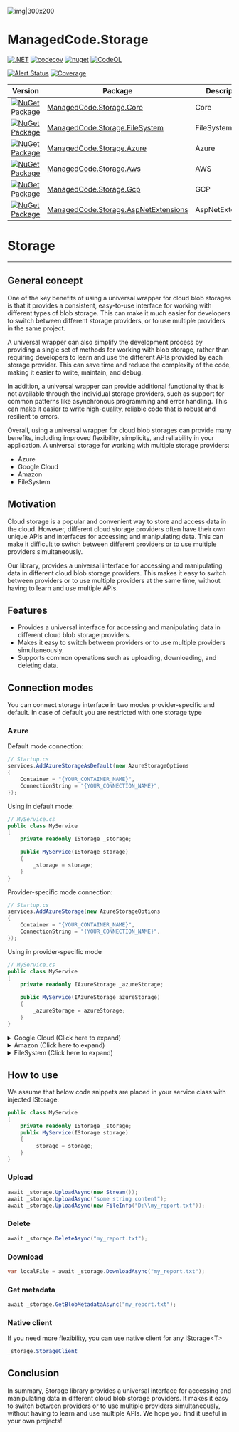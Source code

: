 ![img|300x200](https://raw.githubusercontent.com/managedcode/Storage/main/logo.png)

# ManagedCode.Storage

[![.NET](https://github.com/managedcode/Storage/actions/workflows/dotnet.yml/badge.svg)](https://github.com/managedcode/Storage/actions/workflows/dotnet.yml)
[![codecov](https://codecov.io/gh/managedcode/Storage/graph/badge.svg?token=OMKP91GPVD)](https://codecov.io/gh/managedcode/Storage)
[![nuget](https://github.com/managedcode/Storage/actions/workflows/nuget.yml/badge.svg?branch=main)](https://github.com/managedcode/Storage/actions/workflows/nuget.yml)
[![CodeQL](https://github.com/managedcode/Storage/actions/workflows/codeql-analysis.yml/badge.svg?branch=main)](https://github.com/managedcode/Storage/actions/workflows/codeql-analysis.yml)

[![Alert Status](https://sonarcloud.io/api/project_badges/measure?project=managedcode_Storage&metric=alert_status)](https://sonarcloud.io/summary/new_code?id=managedcode_Storage)
[![Coverage](https://sonarcloud.io/api/project_badges/measure?project=managedcode_Storage&metric=coverage)](https://sonarcloud.io/summary/new_code?id=managedcode_Storage)

| Version                                                                                                                                                          | Package                                                                                                     | Description      |
|------------------------------------------------------------------------------------------------------------------------------------------------------------------|-------------------------------------------------------------------------------------------------------------|------------------|
| [![NuGet Package](https://img.shields.io/nuget/v/ManagedCode.Storage.Core.svg)](https://www.nuget.org/packages/ManagedCode.Storage.Core)                         | [ManagedCode.Storage.Core](https://www.nuget.org/packages/ManagedCode.Storage.Core)                         | Core             |
| [![NuGet Package](https://img.shields.io/nuget/v/ManagedCode.Storage.FileSystem.svg)](https://www.nuget.org/packages/ManagedCode.Storage.FileSystem)             | [ManagedCode.Storage.FileSystem](https://www.nuget.org/packages/ManagedCode.Storage.FileSystem)             | FileSystem       |
| [![NuGet Package](https://img.shields.io/nuget/v/ManagedCode.Storage.Azure.svg)](https://www.nuget.org/packages/ManagedCode.Storage.Azure)                       | [ManagedCode.Storage.Azure](https://www.nuget.org/packages/ManagedCode.Storage.Azure)                       | Azure            |
| [![NuGet Package](https://img.shields.io/nuget/v/ManagedCode.Storage.Aws.svg)](https://www.nuget.org/packages/ManagedCode.Storage.Aws)                           | [ManagedCode.Storage.Aws](https://www.nuget.org/packages/ManagedCode.Storage.Aws)                           | AWS              |
| [![NuGet Package](https://img.shields.io/nuget/v/ManagedCode.Storage.Gcp.svg)](https://www.nuget.org/packages/ManagedCode.Storage.Gcp)                           | [ManagedCode.Storage.Gcp](https://www.nuget.org/packages/ManagedCode.Storage.Gcp)                           | GCP              |
| [![NuGet Package](https://img.shields.io/nuget/v/ManagedCode.Storage.AspNetExtensions.svg)](https://www.nuget.org/packages/ManagedCode.Storage.AspNetExtensions) | [ManagedCode.Storage.AspNetExtensions](https://www.nuget.org/packages/ManagedCode.Storage.AspNetExtensions) | AspNetExtensions |

# Storage
---

## General concept

One of the key benefits of using a universal wrapper for cloud blob storages is that it provides a consistent,
easy-to-use interface for working with different types of blob storage. This can make it much easier for developers to
switch between different storage providers, or to use multiple providers in the same project.

A universal wrapper can also simplify the development process by providing a single set of methods for working with blob
storage, rather than requiring developers to learn and use the different APIs provided by each storage provider. This
can save time and reduce the complexity of the code, making it easier to write, maintain, and debug.

In addition, a universal wrapper can provide additional functionality that is not available through the individual
storage providers, such as support for common patterns like asynchronous programming and error handling. This can make
it easier to write high-quality, reliable code that is robust and resilient to errors.

Overall, using a universal wrapper for cloud blob storages can provide many benefits, including improved flexibility,
simplicity, and reliability in your application.
A universal storage for working with multiple storage providers:

- Azure
- Google Cloud
- Amazon
- FileSystem

## Motivation

Cloud storage is a popular and convenient way to store and access data in the cloud.
However, different cloud storage providers often have their own unique APIs and interfaces for accessing and
manipulating data.
This can make it difficult to switch between different providers or to use multiple providers simultaneously.

Our library, provides a universal interface for accessing and manipulating data in different cloud blob storage
providers.
This makes it easy to switch between providers or to use multiple providers at the same time, without having to learn
and use multiple APIs.

## Features

- Provides a universal interface for accessing and manipulating data in different cloud blob storage providers.
- Makes it easy to switch between providers or to use multiple providers simultaneously.
- Supports common operations such as uploading, downloading, and deleting data.

## Connection modes

You can connect storage interface in two modes provider-specific and default. In case of default you are restricted with
one storage type

### Azure

Default mode connection:

```cs
// Startup.cs
services.AddAzureStorageAsDefault(new AzureStorageOptions
{
    Container = "{YOUR_CONTAINER_NAME}",
    ConnectionString = "{YOUR_CONNECTION_NAME}",
});
```

Using in default mode:

```cs
// MyService.cs
public class MyService
{
    private readonly IStorage _storage;

    public MyService(IStorage storage)
    {
        _storage = storage;
    }
}

```

Provider-specific mode connection:

```cs
// Startup.cs
services.AddAzureStorage(new AzureStorageOptions
{
    Container = "{YOUR_CONTAINER_NAME}",
    ConnectionString = "{YOUR_CONNECTION_NAME}",
});
```

Using in provider-specific mode

```cs
// MyService.cs
public class MyService
{
    private readonly IAzureStorage _azureStorage;

    public MyService(IAzureStorage azureStorage)
    {
        _azureStorage = azureStorage;
    }
}
```

<details>
  <summary>Google Cloud (Click here to expand)</summary>

### Google Cloud

Default mode connection:

```cs
// Startup.cs
services.AddGCPStorageAsDefault(opt =>
{
    opt.GoogleCredential = GoogleCredential.FromFile("{PATH_TO_YOUR_CREDENTIALS_FILE}.json");

    opt.BucketOptions = new BucketOptions()
    {
        ProjectId = "{YOUR_API_PROJECT_ID}",
        Bucket = "{YOUR_BUCKET_NAME}",
    };
});
```

Using in default mode:

```cs
// MyService.cs
public class MyService
{
    private readonly IStorage _storage;
  
    public MyService(IStorage storage)
    {
        _storage = storage;
    }
}
```

Provider-specific mode connection:

```cs
// Startup.cs
services.AddGCPStorage(new GCPStorageOptions
{
    BucketOptions = new BucketOptions()
    {
        ProjectId = "{YOUR_API_PROJECT_ID}",
        Bucket = "{YOUR_BUCKET_NAME}",
    }
});
```

Using in provider-specific mode

```cs
// MyService.cs
public class MyService
{
    private readonly IGCPStorage _gcpStorage;
    public MyService(IGCPStorage gcpStorage)
    {
        _gcpStorage = gcpStorage;
    }
}
```

</details>

<details>
  <summary>Amazon (Click here to expand)</summary>

### Amazon

Default mode connection:

```cs
// Startup.cs
//aws libarary overwrites property values. you should only create configurations this way. 
var awsConfig = new AmazonS3Config();
awsConfig.RegionEndpoint = RegionEndpoint.EUWest1;
awsConfig.ForcePathStyle = true;
awsConfig.UseHttp = true;
awsConfig.ServiceURL = "http://localhost:4566"; //this is the default port for the aws s3 emulator, must be last in the list

services.AddAWSStorageAsDefault(opt =>
{
    opt.PublicKey = "{YOUR_PUBLIC_KEY}";
    opt.SecretKey = "{YOUR_SECRET_KEY}";
    opt.Bucket = "{YOUR_BUCKET_NAME}";
    opt.OriginalOptions = awsConfig;
});
```

Using in default mode:

```cs
// MyService.cs
public class MyService
{
    private readonly IStorage _storage;
  
    public MyService(IStorage storage)
    {
        _storage = storage;
    }
}
```

Provider-specific mode connection:

```cs
// Startup.cs
services.AddAWSStorage(new AWSStorageOptions
{
    PublicKey = "{YOUR_PUBLIC_KEY}",
    SecretKey = "{YOUR_SECRET_KEY}",
    Bucket = "{YOUR_BUCKET_NAME}",
    OriginalOptions = awsConfig
});
```

Using in provider-specific mode

```cs
// MyService.cs
public class MyService
{
    private readonly IAWSStorage _gcpStorage;
    public MyService(IAWSStorage gcpStorage)
    {
        _gcpStorage = gcpStorage;
    }
}
```

</details>

<details>
  <summary>FileSystem (Click here to expand)</summary>

### FileSystem

Default mode connection:

```cs
// Startup.cs
services.AddFileSystemStorageAsDefault(opt =>
{
    opt.BaseFolder = Path.Combine(Environment.CurrentDirectory, "{YOUR_BUCKET_NAME}");
});
```

Using in default mode:

```cs
// MyService.cs
public class MyService
{
    private readonly IStorage _storage;
  
    public MyService(IStorage storage)
    {
        _storage = storage;
    }
}
```

Provider-specific mode connection:

```cs
// Startup.cs
services.AddFileSystemStorage(new FileSystemStorageOptions
{
    BaseFolder = Path.Combine(Environment.CurrentDirectory, "{YOUR_BUCKET_NAME}"),
});
```

Using in provider-specific mode

```cs
// MyService.cs
public class MyService
{
    private readonly IFileSystemStorage _fileSystemStorage;
    public MyService(IFileSystemStorage fileSystemStorage)
    {
        _fileSystemStorage = fileSystemStorage;
    }
}
```

</details>

## How to use

We assume that below code snippets are placed in your service class with injected IStorage:

```cs
public class MyService
{
    private readonly IStorage _storage;
    public MyService(IStorage storage)
    {
        _storage = storage;
    }
}
```

### Upload

```cs
await _storage.UploadAsync(new Stream());
await _storage.UploadAsync("some string content");
await _storage.UploadAsync(new FileInfo("D:\\my_report.txt"));
```

### Delete

```cs
await _storage.DeleteAsync("my_report.txt");
```

### Download

```cs
var localFile = await _storage.DownloadAsync("my_report.txt");
```

### Get metadata

```cs
await _storage.GetBlobMetadataAsync("my_report.txt");
```

### Native client

If you need more flexibility, you can use native client for any IStorage&lt;T&gt;

```cs
_storage.StorageClient
```

## Conclusion

In summary, Storage library provides a universal interface for accessing and manipulating data in different cloud blob
storage providers.
It makes it easy to switch between providers or to use multiple providers simultaneously, without having to learn and
use multiple APIs.
We hope you find it useful in your own projects!
